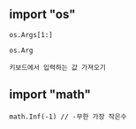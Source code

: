 ## import "os"

```
os.Args[1:]

os.Arg

키보드에서 입력하는 값 가져오기
```

## import "math"

```
math.Inf(-1) // -무한 가장 작은수
```

